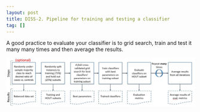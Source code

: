 ```yaml
---
layout: post
title: DISS-2. Pipeline for training and testing a classifier
tag: []
---
```


A good practice to evaluate your classifier is to grid search, train and test it many many times and then average the results. 

![Try something new](../images/ClassifierTestingPipeline.JPG)
